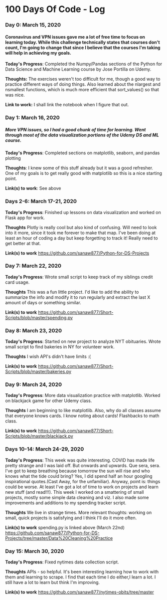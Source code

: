 # 100 Days Of Code - Log

### Day 0: March 15, 2020 
#### Coronavirus and VPN issues gave me a lot of free time to focus on learning today. While this challenge technically states that courses don't count, I'm going to change that since I believe that the courses I'm taking will help in achieving my goals.
**Today's Progress**: Completed the Numpy/Pandas sections of the Python for Data Science and Machine Learning course by Jose Portilla on Udemy. 

**Thoughts:** The exercises weren't too difficult for me, though a good way to practice different ways of doing things. Also learned about the nlargest and nsmallest functions, which is much more efficient that sort_values() so that was nice.

**Link to work:** I shall link the notebook when I figure that out.

### Day 1: March 16, 2020 
##### More VPN issues, so I had a good chunk of time for learning. Went through most of the data visualization portions of the Udemy DS and ML course.
**Today's Progress**: Completed sections on matplotlib, seaborn, and pandas plotting

**Thoughts**: I knew some of this stuff already but it was a good refresher. One of my goals is to get really good with matplotlib so this is a nice starting point.

**Link(s) to work**: See above


### Days 2-6: March 17-21, 2020

**Today's Progress**: Finished up lessons on data visualization and worked on Flask app for work. 

**Thoughts** Plotly is really cool but also kind of confusing. Will need to look into it more, since it took me forever to make that map. I've been doing at least an hour of coding a day but keep forgetting to track it! Really need to get better at that.

**Link(s) to work** https://github.com/sanaw877/Python-for-DS-Projects

### Day 7: March 22, 2020

**Today's Progress**: Wrote small script to keep track of my siblings credit card usage. 

**Thoughts** This was a fun little project. I'd like to add the ability to summarize the info and modify it to run regularly and extract the last X amount of days or something similar.

**Link(s) to work** https://github.com/sanaw877/Short-Scripts/blob/master/spending.py


### Day 8: March 23, 2020

**Today's Progress**: Started on new project to analyze NYT obituaries. Wrote small script to find bakeries in NY for volunteer work.

**Thoughts** I wish API's didn't have limits :(

**Link(s) to work** https://github.com/sanaw877/Short-Scripts/blob/master/bakeries.py

### Day 9: March 24, 2020

**Today's Progress**: More data visualization practice with matplotlib. Worked on blackjack game for other Udemy class.

**Thoughts** I am beginning to like matplotlib. Also, why do all classes assume that everyone knows cards. I know noting about cards! Flashbacks to math class.

**Link(s) to work** https://github.com/sanaw877/Short-Scripts/blob/master/blackjack.py

### Days 10-14: March 24-29, 2020

**Today's Progress**: This week was quite interesting. COVID has made life pretty strange and I was laid off. But onwards and upwards. Que sera, sera. I've got to keep breathing because tomorrow the sun will rise and who knows what the tide could bring? Yes, I did spend half an hour googling inspirational quotes.(Cast Away, for the unfamiliar). Anyway, point is: things could be worse. At least I've got a lot of time to work on projects and learn new stuff (and read!!!). This week I worked on a smattering of small projects, mostly some simple data cleaning and viz. I also made some improvements and additions to my spending tracker script.

**Thoughts** We live in strange times. More relevant thoughts: working on small, quick projects is satisfying and I think I'll do it more often.

**Link(s) to work** spending.py is linked above (March 22nd)<br/>
                    https://github.com/sanaw877/Python-for-DS-Projects/tree/master/Data%20Cleaning%20Practice 
                    
### Day 15: March 30, 2020

**Today's Progress**: Fixed nytimes data collection script.

**Thoughts** APIs - so helpful. It's been interesting learning how to work with them and learning to scrape. I find that each time I do either,I learn a lot. I still have a lot to learn but think I'm improving.

**Link(s) to work** https://github.com/sanaw877/nytimes-obits/tree/master
